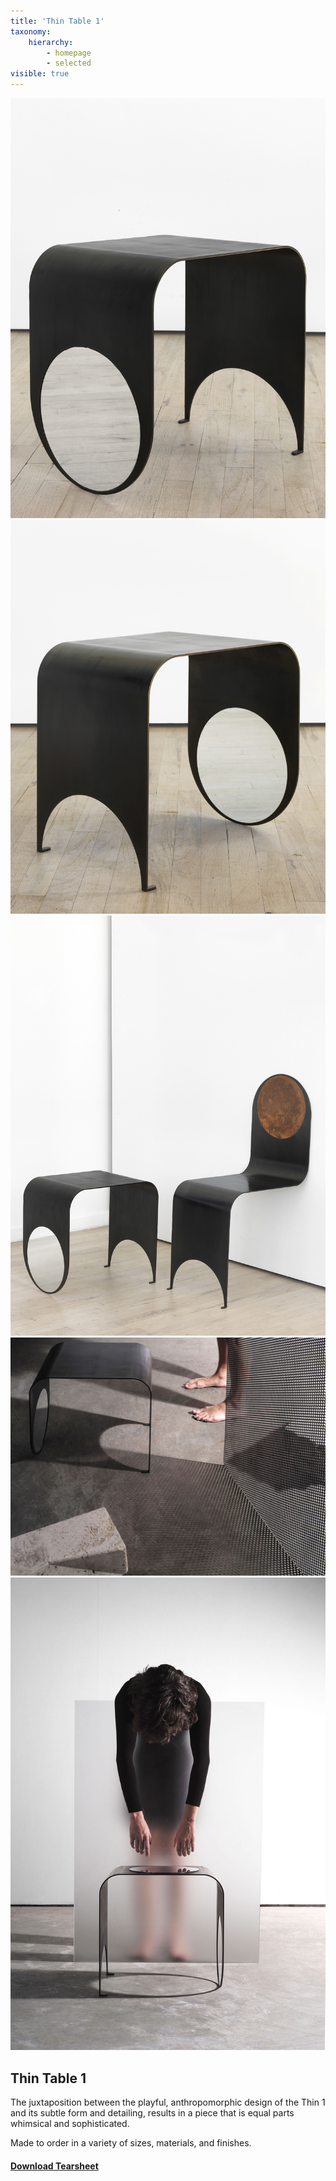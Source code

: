 ```yaml
---
title: 'Thin Table 1'
taxonomy:
    hierarchy:
        - homepage
        - selected
visible: true
---
```


![](1.thintable1.jpg)
![](2.thintable1.jpg)
![](3.thintable.jpg)
![](4.thintable1.jpg)
![](5.thintable1.jpg)
## Thin Table 1
The juxtaposition between the playful, anthropomorphic design of the Thin 1 and its subtle form and detailing, results in a piece that is equal parts whimsical and sophisticated. 

Made to order in a variety of sizes, materials, and finishes.  
#### [Download Tearsheet](thin-table1.pdf?target=_blank)  